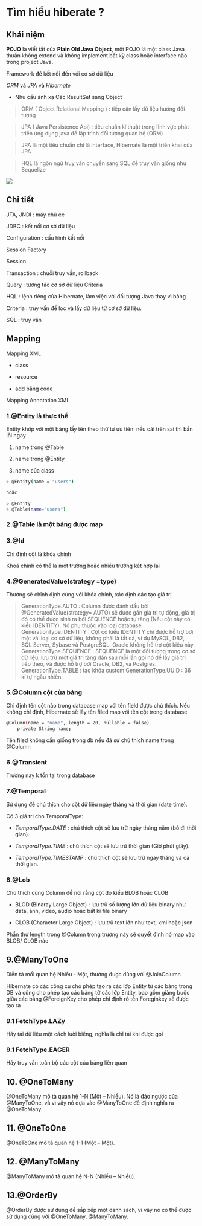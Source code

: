 # Tìm hiểu hiberate ?

## Khái niệm

**POJO** là viết tắt của **Plain Old Java Object**, một POJO là một class Java thuần không extend và không implement bất kỳ class hoặc interface nào trong project Java.

Framework để kết nối đến với cơ sở dữ liệu

_ORM_ và _JPA_ và _Hibernate_

- Nhu cầu ánh xạ Các ResultSet sang Object

> ORM ( Object Relational Mapping ) : tiếp cận lấy dữ liệu hướng đối tượng

> JPA ( Java Persistence Api) : tiêu chuẩn kĩ thuật trong lĩnh vực phát triển ứng dụng java để lập trình đối tượng quan hệ (ORM)

> JPA là một tiêu chuẩn chỉ là interface, Hibernate là một triển khai của JPA

> HQL là ngôn ngữ truy vấn chuyển sang SQL để truy vấn giống như Sequelize

![](https://viettuts.vn/images/hibernate/kien-truc-hibernate.jpg)

## Chi tiết

JTA, JNDI : máy chủ ee

JDBC : kết nối cơ sở dữ liệu

Configuration : cấu hình kết nối

Session Factory

Session

Transaction : chuỗi truy vấn, rollback

Query : tương tác cơ sở dữ liệu
Criteria

HQL : lệnh riêng của Hibernate, làm việc với đối tượng Java thay vì bảng

Criteria : truy vấn để lọc và lấy dữ liệu từ cơ sở dữ liệu.

SQL : truy vấn

## Mapping

Mapping XML

- class

> <mapping class="com.hibernate.entities.User"></mapping>

- resource

> <mapping resource="User.hbm.xml"></mapping>

- add bằng code

Mapping Annotation XML

### 1.@Entity là thực thể

Entity khớp với một bảng lấy tên theo thứ tự ưu tiên: nếu cái trên sai thì bắn lỗi ngay

1. name trong @Table

2. name trong @Entity

3. name của class

```sh
> @Entity(name = "users")

hoặc

> @Entity
> @Table(name="users")
```

### 2.@Table là một bảng được map

### 3.@Id

Chỉ định cột là khóa chính

Khoá chính có thể là một trường hoặc nhiều trường kết hợp lại

### 4.@GeneratedValue(strategy =type)

Thường sẽ chỉnh định cùng với khóa chính, xác định các tạo giá trị

> GenerationType.AUTO : Column được đánh dấu bởi @GeneratedValue(strategy= AUTO) sẽ được gán giá trị tự động, giá trị đó có thể được sinh ra bởi SEQUENCE hoặc tự tăng (Nếu cột này có kiểu IDENTITY). Nó phụ thuộc vào loại database.
> GenerationType.IDENTITY : Cột có kiểu IDENTITY chỉ được hỗ trợ bởi một vài loại cơ sở dữ liệu, không phải là tất cả, ví dụ MySQL, DB2, SQL Server, Sybase và PostgreSQL. Oracle không hỗ trợ cột kiểu này.
> GenerationType.SEQUENCE : SEQUENCE là một đối tượng trong cơ sở dữ liệu, lưu trữ một giá trị tăng dần sau mỗi lần gọi nó để lấy giá trị tiếp theo, và được hỗ trợ bởi Oracle, DB2, và Postgres.
> GenerationType.TABLE : tạo khóa custom
> GenerationType.UUID : 36 kí tự ngẫu nhiên

### 5.@Column cột của bảng

Chỉ định tên cột nào trong database map với tên field được chú thích. Nếu không chỉ định, Hibernate sẽ lấy tên filed map với tên cột trong database

```sh
@Column(name = "name", length = 20, nullable = false)
	private String name;
```

Tên filed không cần giống trong db nếu đã sử chú thích name trong @Column

### 6.@Transient

Trường này k tồn tại trong database

### 7.@Temporal

Sử dụng để chú thích cho cột dữ liệu ngày tháng và thời gian (date time).

Có 3 giá trị cho TemporalType:

- _TemporalType.DATE_ : chú thích cột sẽ lưu trữ ngày tháng năm (bỏ đi thời gian).

- _TemporalType.TIME_ : chú thích cột sẽ lưu trữ thời gian (Giờ phút giây).

- _TemporalType.TIMESTAMP_ : chú thích cột sẽ lưu trữ ngày tháng và cả thời gian.

### 8.@Lob

Chú thích cùng Column để nói rằng cột đó kiểu BLOB hoặc CLOB

- BLOD (Binaray Large Object) : lưu trữ số lượng lớn dữ liệu binary như data, ảnh, video, audio hoặc bất kì file binary

- CLOB (Character Large Object) : lưu trữ text lớn như text, xml hoặc json

Phần thử length trong @Column trong trường này sẽ quyết định nó map vào BLOB/ CLOB nào

## 9.@ManyToOne

Diễn tả mối quan hệ Nhiều - Một, thường được dùng với @JoinColumn

Hibernate có các công cụ cho phép tạo ra các lớp Entity từ các bảng trong DB và cũng cho phép tạo các bảng từ các lớp Entity, bao gồm giàng buộc giữa các bảng
@ForeignKey cho phép chỉ định rõ tên Foreginkey sẽ được tạo ra

### 9.1 FetchType.LAZy

Hãy tải dữ liệu một cách lười biếng, nghĩa là chỉ tải khi được gọi

### 9.1 FetchType.EAGER

Hãy truy vấn toàn bộ các cột của bảng liên quan

## 10. @OneToMany

@OneToMany mô tả quan hệ 1-N (Một – Nhiều). Nó là đảo ngược của @ManyToOne, và vì vậy nó dựa vào @ManyToOne để định nghĩa ra @OneToMany.

## 11. @OneToOne

@OneToOne mô tả quan hệ 1-1 (Một – Một).

## 12. @ManyToMany

@ManyToMany mô tả quan hệ N-N (Nhiều – Nhiều).

## 13.@OrderBy

@OrderBy được sử dụng để sắp xếp một danh sách, vì vậy nó có thể được sử dụng cùng với @OneToMany, @ManyToMany.
